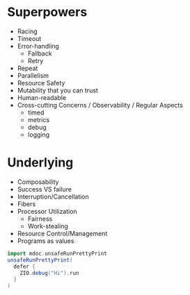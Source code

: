 # Superpowers

- Racing
- Timeout
- Error-handling
  - Fallback
  - Retry
- Repeat
- Parallelism
- Resource Safety
- Mutability that you can trust
- Human-readable
- Cross-cutting Concerns / Observability / Regular Aspects
  - timed
  - metrics
  - debug
  - logging

# Underlying
- Composability
- Success VS failure
- Interruption/Cancellation
- Fibers
- Processor Utilization
  - Fairness
  - Work-stealing
- Resource Control/Management
- Programs as values


```scala mdoc
import mdoc.unsafeRunPrettyPrint
unsafeRunPrettyPrint(
  defer {
    ZIO.debug("Hi").run
  }
)
```
